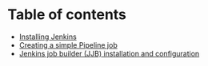 # Table of contents

* [Installing Jenkins](README.md)
* [Creating a simple Pipeline job](creating-a-simple-pipeline-job.md)
* [Jenkins job builder \(JJB\) installation and configuration](jenkins-job-builder-jjb-installation-and-configuration.md)

